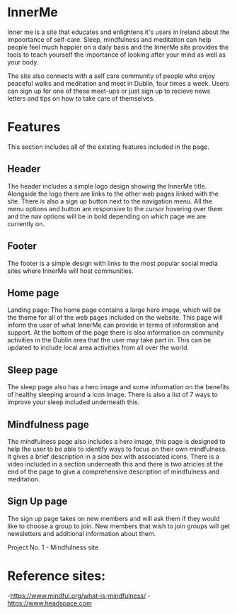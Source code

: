 # InnerMe

Inner me is a site that educates and enlightens it's users in Ireland about the impoortance of self-care. Sleep, mindfulness and meditation can help people feel much happier on a daily basis and the InnerMe site provides the tools to teach yourself the importance of looking after your mind as well as your body.

The site also connects with a self care community of people who enjoy peaceful walks and meditation and meet in Dublin, four times a week. Users can sign up for one of these meet-ups or just sign up to recieve news letters and tips on how to take care of themselves.

# Features
This section includes all of the existing features included in the page.

## Header
The header includes a simple logo design showing the InnerMe title. Alongside the logo there are links to the other web pages linked with the site. There is also a sign up button next to the navigation menu. All the menu options and button are responsive to the cursor hovering over them and the nav options will be in bold depending on which page we are currently on.

## Footer
The footer is a simple design with links to the most popular social media sites where InnerMe will host communities.

## Home page
Landing page:
The home page contains a large hero image, which will be the theme for all of the web pages included on the website. This page will inform the user of what InnerMe can provide in terms of information and support. At the bottom of the page there is also information on community activities in the Dublin area that the user may take part in. This can be updated to include local area activities from all over the world.

## Sleep page
The sleep page also has a hero image and some information on the benefits of healthy sleeping around a icon image. There is also a list of 7 ways to improve your sleep included underneath this.

## Mindfulness page
The mindfulness page also includes a hero image, this page is designed to help the user to be able to identify ways to focus on their own mindfulness. It gives a brief description in a side box with associated icons. There is a video included in a section underneath this and there is two atricles at the end of the page to give a comprehensive description of mindfulness and meditation.

## Sign Up page
The sign up page takes on new members and will ask them if they would like to choose a group to join. New members that wish to join groups will get newsletters and additional information about them.


Project No. 1 - Mindfulness site


# Reference sites:
-https://www.mindful.org/what-is-mindfulness/
-https://www.headspace.com

